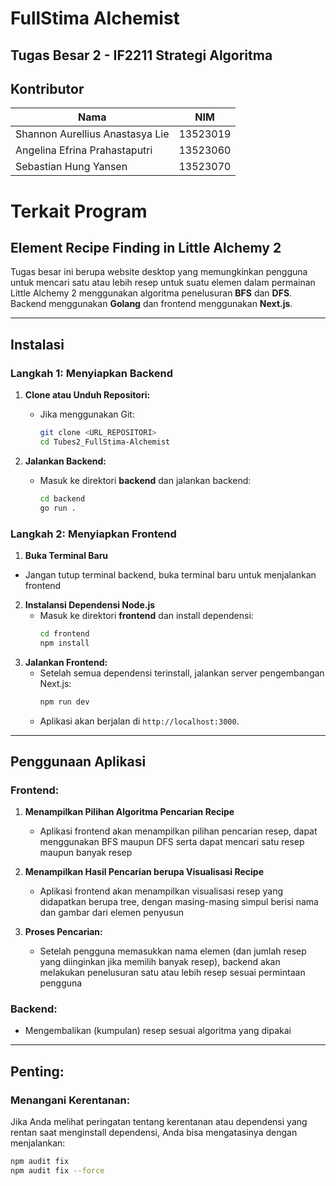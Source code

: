 # FullStima Alchemist
## Tugas Besar 2 - IF2211 Strategi Algoritma

## Kontributor
| Nama  | NIM | 
| ------------- | ------------- |
| Shannon Aurellius Anastasya Lie  | 13523019 |
| Angelina Efrina Prahastaputri | 13523060 |
| Sebastian Hung Yansen  | 13523070 | 

# Terkait Program
## **Element Recipe Finding in Little Alchemy 2**

Tugas besar ini berupa website desktop yang memungkinkan pengguna untuk mencari satu atau lebih resep untuk suatu elemen dalam permainan Little Alchemy 2 menggunakan algoritma penelusuran **BFS** dan **DFS**. Backend menggunakan **Golang** dan frontend menggunakan **Next.js**.

---

## **Instalasi**

### **Langkah 1: Menyiapkan Backend**

1. **Clone atau Unduh Repositori:**
   - Jika menggunakan Git:
     ```bash
     git clone <URL_REPOSITORI>
     cd Tubes2_FullStima-Alchemist
     ```

2. **Jalankan Backend:**
   - Masuk ke direktori **backend** dan jalankan backend:
     ```bash
     cd backend
     go run .
     ```

### **Langkah 2: Menyiapkan Frontend**
1.  **Buka Terminal Baru**
   - Jangan tutup terminal backend, buka terminal baru untuk menjalankan frontend

2. **Instalansi Dependensi Node.js**
   - Masuk ke direktori **frontend** dan install dependensi:
     ```bash
     cd frontend
     npm install
     ```
2. **Jalankan Frontend:**
   - Setelah semua dependensi terinstall, jalankan server pengembangan Next.js:
     ```bash
     npm run dev
     ```
   - Aplikasi akan berjalan di `http://localhost:3000`.   

---

## **Penggunaan Aplikasi**

### **Frontend:**

1. **Menampilkan Pilihan Algoritma Pencarian Recipe**
   - Aplikasi frontend akan menampilkan pilihan pencarian resep, dapat menggunakan BFS maupun DFS serta dapat mencari satu resep maupun banyak resep

2. **Menampilkan Hasil Pencarian berupa Visualisasi Recipe**
   - Aplikasi frontend akan menampilkan visualisasi resep yang didapatkan berupa tree, dengan masing-masing simpul berisi nama dan gambar dari elemen penyusun

3. **Proses Pencarian:**
   - Setelah pengguna memasukkan nama elemen (dan jumlah resep yang diinginkan jika memilih banyak resep), backend akan melakukan penelusuran satu atau lebih resep sesuai permintaan pengguna

### **Backend:**

- Mengembalikan (kumpulan) resep sesuai algoritma yang dipakai

---

## **Penting:**

### **Menangani Kerentanan:**

Jika Anda melihat peringatan tentang kerentanan atau dependensi yang rentan saat menginstall dependensi, Anda bisa mengatasinya dengan menjalankan:
```bash
npm audit fix
npm audit fix --force
```
